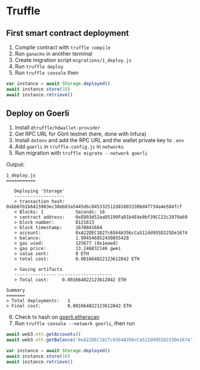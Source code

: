 # Truffle

## First smart contract deployment

1. Compile contract with `truffle compile`
2. Run `ganache` in another terminal
3. Create migration script `migrations/1_deploy.js`
4. Run `truffle deploy`
5. Run `truffle console` then

```javascript
var instance = await Storage.deployed()
await instance.store(18)
await instance.retrieve()
```

## Deploy on Goerli

1. Install `@truffle/hdwallet-provider`
2. Get RPC URL for Görli testnet (here, done with Infura)
3. Install `dotenv` and add the RPC URL and the wallet private key to `.env`
4. Add `goerli` in `truffle-config.js` in `networks`
5. Run migration with `truffle migrate --network goerli`

Output:

```
1_deploy.js
===========

   Deploying 'Storage'
   -------------------
   > transaction hash:    0xbb6fb1b6415983ec30eb03a5445d6c845332512d81803330bd4f734a4e584fcf
   > Blocks: 1            Seconds: 16
   > contract address:    0xE803d52aaD5199FaD1b4E4e9bf39CC22c2079a69
   > block number:        8121613
   > block timestamp:     1670841684
   > account:             0xA22DEC1827c6564A356cCa512dd955D225De1674
   > balance:             1.994546852430855428
   > gas used:            125677 (0x1eaed)
   > gas price:           13.246832146 gwei
   > value sent:          0 ETH
   > total cost:          0.001664822123612842 ETH

   > Saving artifacts
   -------------------------------------
   > Total cost:     0.001664822123612842 ETH

Summary
=======
> Total deployments:   1
> Final cost:          0.001664822123612842 ETH

```

6. Check tx hash on [goerli.etherscan](https://goerli.etherscan.io)
7. Run `truffle console --network goerli`, then run

```javascript
await web3.eth.getAccounts()
await web3.eth.getBalance('0xA22DEC1827c6564A356cCa512dd955D225De1674')

var instance = await Storage.deployed()
await instance.store(18)
await instance.retrieve()
```
